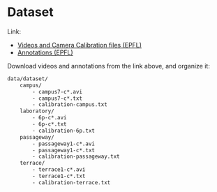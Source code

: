 # Dataset
Link:
- [Videos and Camera Calibration files (EPFL)](https://www.epfl.ch/labs/cvlab/data/data-pom-index-php/)
- [Annotations (EPFL)](https://bitbucket.org/merayxu/multiview-object-tracking-dataset/src/master/EPFL/)

Download videos and annotations from the link above, and organize it:
```txt
data/dataset/
    campus/
        - campus7-c*.avi
        - campus7-c*.txt
        - calibration-campus.txt
    laboratory/
        - 6p-c*.avi
        - 6p-c*.txt
        - calibration-6p.txt
    passageway/
        - passageway1-c*.avi
        - passageway1-c*.txt
        - calibration-passageway.txt
    terrace/
        - terrace1-c*.avi
        - terrace1-c*.txt
        - calibration-terrace.txt
```